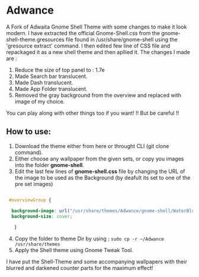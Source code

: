 # Adwance
A Fork of Adwaita Gnome Shell Theme with some changes to make it look modern.
I have extracted the official Gnome-Shell.css from the gnome-shell-theme.gresources file found in /usr/share/gnome-shell using the 'gresource extract' command. I then edited few line of CSS file and repackaged it as a new shell theme and then apllied it.
The changes I made are :
1. Reduce the size of top panel to : 1.7e
2. Made Search bar translucent.
3. Made Dash translucent.
4. Made App Folder translucent.
5. Removed the gray background from the overview and replaced with image of my choice.

You can play along with other things too if you want!
!! But be careful !!

## How to use:

1. Download the theme either from here or throught CLI (git clone command).
2. Either choose any wallpaper from the given sets, or copy you images into the folder **gnome-shell**.
3. Edit the last few lines of **gnome-shell.css** file by changing the URL of the image to be used as the Background (by deafult its set to one of the pre set images)

``` css

 #overviewGroup {

  background-image: url("/usr/share/themes/Adwance/gnome-shell/WaterBlur.jpg");
  background-size: cover;
        
   }

```

4. Copy the folder to theme Dir by using :
`sudo cp -r ~/Adwance /usr/share/themes`
5. Apply the Shell theme using Gnome Tweak Tool.
      
I have put the Shell-Theme and some accompanying wallpapers with their blurred and darkened counter parts for the maximum effect!
